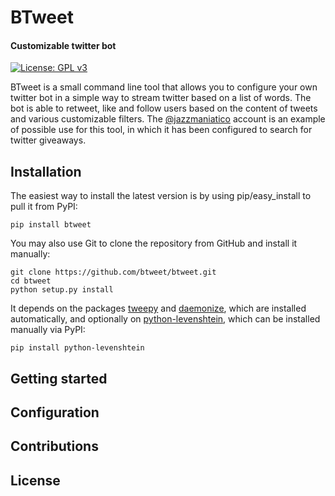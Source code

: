 # BTweet

#### Customizable twitter bot


[![License: GPL v3](https://img.shields.io/badge/License-GPLv3-blue.svg)](https://www.gnu.org/licenses/gpl-3.0)


BTweet is a small command line tool that allows you to configure your own twitter bot in a simple way to stream twitter 
based on a list of words. The bot is able to retweet, like and follow users based on the content of 
tweets and various customizable filters.
The [@jazzmaniatico](https://twitter.com/jazzmaniatico) account is an example of possible use for this tool, 
in which it has been configured to search for twitter giveaways.

## Installation 

The easiest way to install the latest version
is by using pip/easy_install to pull it from PyPI:

    pip install btweet

You may also use Git to clone the repository from
GitHub and install it manually:

    git clone https://github.com/btweet/btweet.git
    cd btweet
    python setup.py install
    
It depends on the packages [tweepy](https://github.com/tweepy/tweepy)
and [daemonize](https://github.com/thesharp/daemonize), which are installed automatically,
and optionally on [python-levenshtein](https://github.com/ztane/python-Levenshtein),
which can be installed manually via PyPI:

    pip install python-levenshtein


## Getting started


## Configuration


## Contributions

## License
